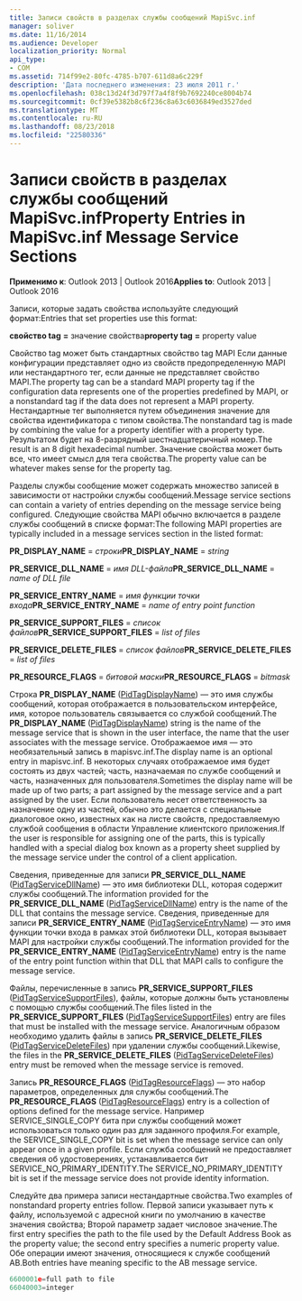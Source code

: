 ```yaml
---
title: Записи свойств в разделах службы сообщений MapiSvc.inf
manager: soliver
ms.date: 11/16/2014
ms.audience: Developer
localization_priority: Normal
api_type:
- COM
ms.assetid: 714f99e2-80fc-4785-b707-611d8a6c229f
description: 'Дата последнего изменения: 23 июля 2011 г.'
ms.openlocfilehash: 038c13d24f3d797f7a4f8f9b7692240ce8004b74
ms.sourcegitcommit: 0cf39e5382b8c6f236c8a63c6036849ed3527ded
ms.translationtype: MT
ms.contentlocale: ru-RU
ms.lasthandoff: 08/23/2018
ms.locfileid: "22580336"
---
```

# <a name="property-entries-in-mapisvcinf-message-service-sections"></a><span data-ttu-id="b8955-103">Записи свойств в разделах службы сообщений MapiSvc.inf</span><span class="sxs-lookup"><span data-stu-id="b8955-103">Property Entries in MapiSvc.inf Message Service Sections</span></span>

  
  
<span data-ttu-id="b8955-104">**Применимо к**: Outlook 2013 | Outlook 2016</span><span class="sxs-lookup"><span data-stu-id="b8955-104">**Applies to**: Outlook 2013 | Outlook 2016</span></span> 
  
<span data-ttu-id="b8955-105">Записи, которые задать свойства используйте следующий формат:</span><span class="sxs-lookup"><span data-stu-id="b8955-105">Entries that set properties use this format:</span></span>
  
 <span data-ttu-id="b8955-106">**свойство tag** **=** значение свойства</span><span class="sxs-lookup"><span data-stu-id="b8955-106">**property tag** **=** property value</span></span> 
  
<span data-ttu-id="b8955-107">Свойство tag может быть стандартных свойство tag MAPI Если данные конфигурации представляет одно из свойств предопределенную MAPI или нестандартного тег, если данные не представляет свойство MAPI.</span><span class="sxs-lookup"><span data-stu-id="b8955-107">The property tag can be a standard MAPI property tag if the configuration data represents one of the properties predefined by MAPI, or a nonstandard tag if the data does not represent a MAPI property.</span></span> <span data-ttu-id="b8955-108">Нестандартные тег выполняется путем объединения значение для свойства идентификатора с типом свойства.</span><span class="sxs-lookup"><span data-stu-id="b8955-108">The nonstandard tag is made by combining the value for a property identifier with a property type.</span></span> <span data-ttu-id="b8955-109">Результатом будет на 8-разрядный шестнадцатеричный номер.</span><span class="sxs-lookup"><span data-stu-id="b8955-109">The result is an 8 digit hexadecimal number.</span></span> <span data-ttu-id="b8955-110">Значение свойства может быть все, что имеет смысл для тега свойства.</span><span class="sxs-lookup"><span data-stu-id="b8955-110">The property value can be whatever makes sense for the property tag.</span></span> 
  
<span data-ttu-id="b8955-111">Разделы службы сообщение может содержать множество записей в зависимости от настройки службы сообщений.</span><span class="sxs-lookup"><span data-stu-id="b8955-111">Message service sections can contain a variety of entries depending on the message service being configured.</span></span> <span data-ttu-id="b8955-112">Следующие свойства MAPI обычно включается в разделе службы сообщений в списке формат:</span><span class="sxs-lookup"><span data-stu-id="b8955-112">The following MAPI properties are typically included in a message services section in the listed format:</span></span>
  
 <span data-ttu-id="b8955-113">**PR_DISPLAY_NAME** =  _строки_</span><span class="sxs-lookup"><span data-stu-id="b8955-113">**PR_DISPLAY_NAME** =  _string_</span></span>
  
 <span data-ttu-id="b8955-114">**PR_SERVICE_DLL_NAME** =  _имя DLL-файла_</span><span class="sxs-lookup"><span data-stu-id="b8955-114">**PR_SERVICE_DLL_NAME** =  _name of DLL file_</span></span>
  
 <span data-ttu-id="b8955-115">**PR_SERVICE_ENTRY_NAME** =  _имя функции точки входа_</span><span class="sxs-lookup"><span data-stu-id="b8955-115">**PR_SERVICE_ENTRY_NAME** =  _name of entry point function_</span></span>
  
 <span data-ttu-id="b8955-116">**PR_SERVICE_SUPPORT_FILES** =  _список файлов_</span><span class="sxs-lookup"><span data-stu-id="b8955-116">**PR_SERVICE_SUPPORT_FILES** =  _list of files_</span></span>
  
 <span data-ttu-id="b8955-117">**PR_SERVICE_DELETE_FILES** =  _список файлов_</span><span class="sxs-lookup"><span data-stu-id="b8955-117">**PR_SERVICE_DELETE_FILES** =  _list of files_</span></span>
  
 <span data-ttu-id="b8955-118">**PR_RESOURCE_FLAGS** =  _битовой маски_</span><span class="sxs-lookup"><span data-stu-id="b8955-118">**PR_RESOURCE_FLAGS** =  _bitmask_</span></span>
  
<span data-ttu-id="b8955-119">Строка **PR_DISPLAY_NAME** ([PidTagDisplayName](pidtagdisplayname-canonical-property.md)) — это имя службы сообщений, которая отображается в пользовательском интерфейсе, имя, которое пользователь связывается со службой сообщений.</span><span class="sxs-lookup"><span data-stu-id="b8955-119">The **PR_DISPLAY_NAME** ([PidTagDisplayName](pidtagdisplayname-canonical-property.md)) string is the name of the message service that is shown in the user interface, the name that the user associates with the message service.</span></span> <span data-ttu-id="b8955-120">Отображаемое имя — это необязательный запись в mapisvc.inf.</span><span class="sxs-lookup"><span data-stu-id="b8955-120">The display name is an optional entry in mapisvc.inf.</span></span> <span data-ttu-id="b8955-121">В некоторых случаях отображаемое имя будет состоять из двух частей; часть, назначаемая по службе сообщений и часть, назначенных для пользователя.</span><span class="sxs-lookup"><span data-stu-id="b8955-121">Sometimes the display name will be made up of two parts; a part assigned by the message service and a part assigned by the user.</span></span> <span data-ttu-id="b8955-122">Если пользователь несет ответственность за назначение одну из частей, обычно это делается с специальные диалоговое окно, известных как на листе свойств, предоставляемую службой сообщения в области Управление клиентского приложения.</span><span class="sxs-lookup"><span data-stu-id="b8955-122">If the user is responsible for assigning one of the parts, this is typically handled with a special dialog box known as a property sheet supplied by the message service under the control of a client application.</span></span> 
  
<span data-ttu-id="b8955-123">Сведения, приведенные для записи **PR_SERVICE_DLL_NAME** ([PidTagServiceDllName](pidtagservicedllname-canonical-property.md)) — это имя библиотеки DLL, которая содержит службы сообщений.</span><span class="sxs-lookup"><span data-stu-id="b8955-123">The information provided for the **PR_SERVICE_DLL_NAME** ([PidTagServiceDllName](pidtagservicedllname-canonical-property.md)) entry is the name of the DLL that contains the message service.</span></span> <span data-ttu-id="b8955-124">Сведения, приведенные для записи **PR_SERVICE_ENTRY_NAME** ([PidTagServiceEntryName](pidtagserviceentryname-canonical-property.md)) — это имя функции точки входа в рамках этой библиотеки DLL, которая вызывает MAPI для настройки службы сообщений.</span><span class="sxs-lookup"><span data-stu-id="b8955-124">The information provided for the **PR_SERVICE_ENTRY_NAME** ([PidTagServiceEntryName](pidtagserviceentryname-canonical-property.md)) entry is the name of the entry point function within that DLL that MAPI calls to configure the message service.</span></span> 
  
<span data-ttu-id="b8955-125">Файлы, перечисленные в запись **PR_SERVICE_SUPPORT_FILES** ([PidTagServiceSupportFiles](pidtagservicesupportfiles-canonical-property.md)), файлы, которые должны быть установлены с помощью службы сообщений.</span><span class="sxs-lookup"><span data-stu-id="b8955-125">The files listed in the **PR_SERVICE_SUPPORT_FILES** ([PidTagServiceSupportFiles](pidtagservicesupportfiles-canonical-property.md)) entry are files that must be installed with the message service.</span></span> <span data-ttu-id="b8955-126">Аналогичным образом необходимо удалить файлы в запись **PR_SERVICE_DELETE_FILES** ([PidTagServiceDeleteFiles](pidtagservicedeletefiles-canonical-property.md)) при удалении службы сообщений.</span><span class="sxs-lookup"><span data-stu-id="b8955-126">Likewise, the files in the **PR_SERVICE_DELETE_FILES** ([PidTagServiceDeleteFiles](pidtagservicedeletefiles-canonical-property.md)) entry must be removed when the message service is removed.</span></span> 
  
<span data-ttu-id="b8955-127">Запись **PR_RESOURCE_FLAGS** ([PidTagResourceFlags](pidtagresourceflags-canonical-property.md)) — это набор параметров, определенных для службы сообщений.</span><span class="sxs-lookup"><span data-stu-id="b8955-127">The **PR_RESOURCE_FLAGS** ([PidTagResourceFlags](pidtagresourceflags-canonical-property.md)) entry is a collection of options defined for the message service.</span></span> <span data-ttu-id="b8955-128">Например SERVICE_SINGLE_COPY бита при службы сообщений может использоваться только один раз для заданного профиля.</span><span class="sxs-lookup"><span data-stu-id="b8955-128">For example, the SERVICE_SINGLE_COPY bit is set when the message service can only appear once in a given profile.</span></span> <span data-ttu-id="b8955-129">Если служба сообщений не предоставляет сведения об удостоверениях, устанавливается бит SERVICE_NO_PRIMARY_IDENTITY.</span><span class="sxs-lookup"><span data-stu-id="b8955-129">The SERVICE_NO_PRIMARY_IDENTITY bit is set if the message service does not provide identity information.</span></span> 
  
<span data-ttu-id="b8955-130">Следуйте два примера записи нестандартные свойства.</span><span class="sxs-lookup"><span data-stu-id="b8955-130">Two examples of nonstandard property entries follow.</span></span> <span data-ttu-id="b8955-131">Первой записи указывает путь к файлу, используемой с адресной книги по умолчанию в качестве значения свойства; Второй параметр задает числовое значение.</span><span class="sxs-lookup"><span data-stu-id="b8955-131">The first entry specifies the path to the file used by the Default Address Book as the property value; the second entry specifies a numeric property value.</span></span> <span data-ttu-id="b8955-132">Обе операции имеют значения, относящиеся к службе сообщений AB.</span><span class="sxs-lookup"><span data-stu-id="b8955-132">Both entries have meaning specific to the AB message service.</span></span>
  
```cpp
6600001e=full path to file
66040003=integer

```


